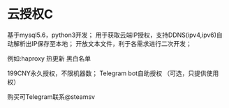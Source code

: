 # 云授权C

基于mysql5.6，python3开发；
用于获取云端IP授权，支持DDNS(ipv4,ipv6)自动解析出IP保存至本地；
开放文本文件，利于各需求进行二次开发；

例如:haproxy 热更新 黑白名单

199CNY永久授权，不限机器数；
Telegram bot自助授权 （可选，只提供使用权）


购买可Telegram联系@steamsv
